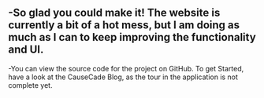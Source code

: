 -So glad you could make it! The website is currently a bit of a hot mess, but I am doing as much as I can to keep improving the functionality and UI.
-
-You can view the source code for the project on GitHub. To get Started, have a look at the CauseCade Blog, as the tour in the application is not complete yet.
